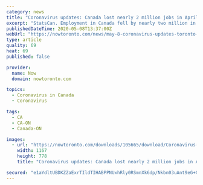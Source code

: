 ```yaml
---
category: news
title: "Coronavirus updates: Canada lost nearly 2 million jobs in April: StatsCan"
excerpt: "StatsCan. Employment in Canada fell by nearly two million in April thanks to the coronavirus pandemic, bringing the country's t"
publishedDateTime: 2020-05-08T13:37:00Z
webUrl: "https://nowtoronto.com/news/may-8-coronavirus-updates-toronto-news/"
type: article
quality: 69
heat: 69
published: false

provider:
  name: Now
  domain: nowtoronto.com

topics:
  - Coronavirus in Canada
  - Coronavirus

tags:
  - CA
  - CA-ON
  - Canada-ON

images:
  - url: "https://nowtoronto.com/downloads/105665/download/Coronavirus-2020-0501-100dpi-6.jpg?cb=233a23dc8aea843b263462a722363783&w=1200"
    width: 1167
    height: 778
    title: "Coronavirus updates: Canada lost nearly 2 million jobs in April: StatsCan"

secured: "e1aYdltUBDKZZaExrTIldTIHABPPNUxhRly0RSmnXk6dp/Nkbn03uAnt9eG+0a/kC7d1A9QkUEn4V/+1Yo1qE+K5CexyvYvO2KxdQFQcmY5YRqmh3A1WN2mPxuuh/AibUV1hZVMYUQ5GTJxC5/CWWW37A5dF1T4VvUMQMGBAp0EbG0zlENvF7/UmgJeutAXUtECpDDahca4TiGc5s7J9HeQpiJKG1NA4mpMU+hG4eXpOXYNWyiMh410OIutFUTCyzSnXhhZqknwIB6HZz0DwyMXQSC7MIXt2UOk8c8f7Wwt6SJzGblQIvm8vlTd5FIJYw/YFm5TSuzG9YrEENymW3JbG7zLBC3ND+qkVnLIAjwOAs6nGFUuYfZ7db/aZjrQ2TGhCuMc8zzKV7A6IkJZb8ov4gW/C8TKoM8cpQ0nGJtsWYJj2ainrqTuUJS+HS40gRWbBmOf9+PT9ZixW/jjoaEe2mTNE0bW+4AFXMxvt7XY=;mdaYvOtu7CZxhHxl3EVEnw=="
---
```


